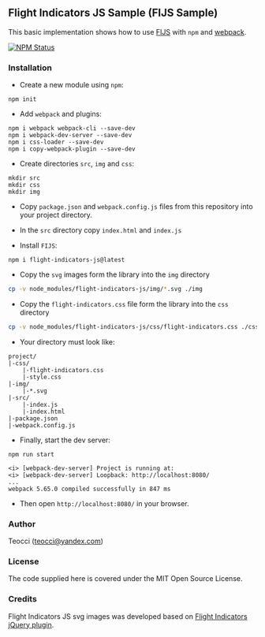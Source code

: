 ## Flight Indicators JS Sample (FIJS Sample)

This basic implementation shows how to use [FIJS][2] with `npm` and [webpack][1].

[ ![NPM Status](https://img.shields.io/npm/v/flight-indicators-js.svg?style=flat) ][2]

### Installation

- Create a new module using `npm`:

```console
npm init
```

- Add `webpack` and plugins:

```console
npm i webpack webpack-cli --save-dev
npm i webpack-dev-server --save-dev
npm i css-loader --save-dev
npm i copy-webpack-plugin --save-dev
```

- Create directories `src`, `img` and `css`:

```console
mkdir src
mkdir css
mkdir img
```
- Copy `package.json` and `webpack.config.js` files from this repository into your project directory.

- In the `src` directory copy `index.html` and `index.js`

- Install `FIJS`:
```console
npm i flight-indicators-js@latest
```

- Copy the `svg` images form the library into the `img` directory

```sh
cp -v node_modules/flight-indicators-js/img/*.svg ./img
```

- Copy the `flight-indicators.css` file form the library into the `css` directory

```sh
cp -v node_modules/flight-indicators-js/css/flight-indicators.css ./css
```

- Your directory must look like:
```console
project/
|-css/
    |-flight-indicators.css
    |-style.css
|-img/
    |-*.svg
|-src/
    |-index.js
    |-index.html
|-package.json
|-webpack.config.js
```

- Finally, start the dev server:
```console
npm run start

<i> [webpack-dev-server] Project is running at:
<i> [webpack-dev-server] Loopback: http://localhost:8080/
...
webpack 5.65.0 compiled successfully in 847 ms
```

- Then open `http://localhost:8080/` in your browser.

### Author

Teocci (teocci@yandex.com)

### License

The code supplied here is covered under the MIT Open Source License.

### Credits

Flight Indicators JS svg images was developed based on [Flight Indicators jQuery plugin][4].


[1]: https://webpack.js.org
[2]: https://www.npmjs.com/package/flight-indicators-js
[3]: https://github.com/teocci/js-module-flight-indicators/blob/main/assets/fijs-sample.png?raw=true
[4]: http://sebmatton.github.io